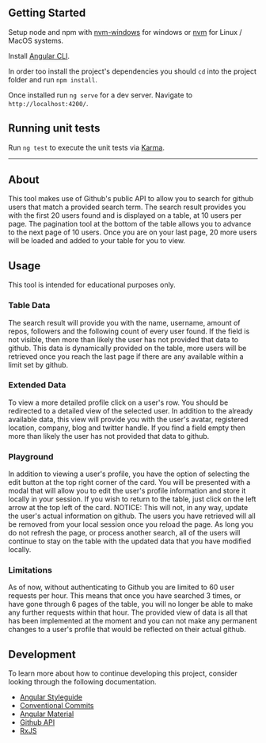 ## Getting Started

Setup node and npm with [nvm-windows](https://github.com/coreybutler/nvm-windows) for windows or [nvm](https://github.com/nvm-sh/nvm) for Linux / MacOS systems.

Install [Angular CLI](https://github.com/angular/angular-cli).

In order too install the project's dependencies you should `cd` into the project folder and run `npm install`.

Once installed run `ng serve` for a dev server. Navigate to `http://localhost:4200/`.

## Running unit tests

Run `ng test` to execute the unit tests via [Karma](https://karma-runner.github.io).

---

## About

This tool makes use of Github's public API to allow you to search for github users that match a provided search term. The search result provides you with the first 20 users found and is displayed on a table, at 10 users per page. The pagination tool at the bottom of the table allows you to advance to the next page of 10 users. Once you are on your last page, 20 more users will be loaded and added to your table for you to view.

## Usage

This tool is intended for educational purposes only.

### Table Data

The search result will provide you with the name, username, amount of repos, followers and the following count of every user found. If the field is not visible, then more than likely the user has not provided that data to github. This data is dynamically provided on the table, more users will be retrieved once you reach the last page if there are any available within a limit set by github.

### Extended Data

To view a more detailed profile click on a user's row. You should be redirected to a detailed view of the selected user. In addition to the already available data, this view will provide you with the user's avatar, registered location, company, blog and twitter handle. If you find a field empty then more than likely the user has not provided that data to github. 

### Playground

In addition to viewing a user's profile, you have the option of selecting the edit button at the top right corner of the card. You will be presented with a modal that will allow you to edit the user's profile information and store it locally in your session. If you wish to return to the table, just click on the left arrow at the top left of the card.
NOTICE: This will not, in any way, update the user's actual information on github. The users you have retrieved will all be removed from your local session once you reload the page.
As long you do not refresh the page, or process another search, all of the users will continue to stay on the table with the updated data that you have modified locally.


### Limitations

As of now, without authenticating to Github you are limited to 60 user requests per hour. This means that once you have searched 3 times, or have gone through 6 pages of the table, you will no longer be able to make any further requests within that hour. The provided view of data is all that has been implemented at the moment and you can not make any permanent changes to a user's profile that would be reflected on their actual github.


## Development

To learn more about how to continue developing this project, consider looking through the following documentation.
- [Angular Styleguide](https://angular.io/guide/styleguide)
- [Conventional Commits](https://www.conventionalcommits.org/en/v1.0.0/)
- [Angular Material](https://material.angular.io/)
- [Github API](https://docs.github.com/en)
- [RxJS](https://rxjs-dev.firebaseapp.com/guide/overview)
